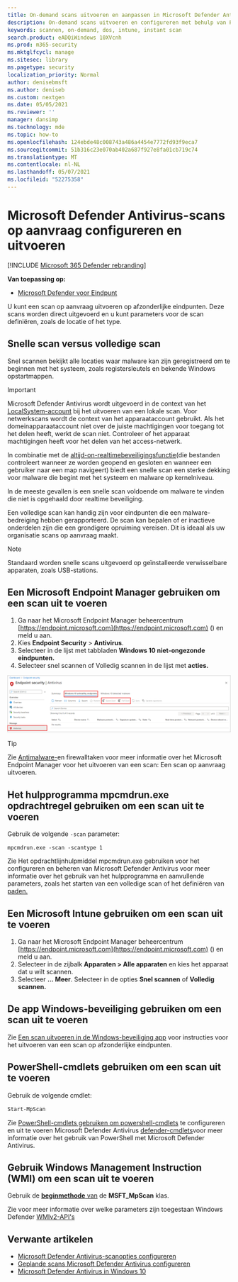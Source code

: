 ```yaml
---
title: On-demand scans uitvoeren en aanpassen in Microsoft Defender Antivirus
description: On-demand scans uitvoeren en configureren met behulp van PowerShell, Windows Management Instrumentation of afzonderlijk op eindpunten met de Windows-beveiliging app
keywords: scannen, on-demand, dos, intune, instant scan
search.product: eADQiWindows 10XVcnh
ms.prod: m365-security
ms.mktglfcycl: manage
ms.sitesec: library
ms.pagetype: security
localization_priority: Normal
author: denisebmsft
ms.author: deniseb
ms.custom: nextgen
ms.date: 05/05/2021
ms.reviewer: ''
manager: dansimp
ms.technology: mde
ms.topic: how-to
ms.openlocfilehash: 124ebde48c008743a486a4454e7772fd93f9eca7
ms.sourcegitcommit: 51b316c23e070ab402a687f927e8fa01cb719c74
ms.translationtype: MT
ms.contentlocale: nl-NL
ms.lasthandoff: 05/07/2021
ms.locfileid: "52275358"
---
```

# <a name="configure-and-run-on-demand-microsoft-defender-antivirus-scans"></a>Microsoft Defender Antivirus-scans op aanvraag configureren en uitvoeren

[!INCLUDE [Microsoft 365 Defender rebranding](../../includes/microsoft-defender.md)]

**Van toepassing op:**

- [Microsoft Defender voor Eindpunt](/microsoft-365/security/defender-endpoint/)

U kunt een scan op aanvraag uitvoeren op afzonderlijke eindpunten. Deze scans worden direct uitgevoerd en u kunt parameters voor de scan definiëren, zoals de locatie of het type.

## <a name="quick-scan-versus-full-scan"></a>Snelle scan versus volledige scan

Snel scannen bekijkt alle locaties waar malware kan zijn geregistreerd om te beginnen met het systeem, zoals registersleutels en bekende Windows opstartmappen.

> [!IMPORTANT]
> Microsoft Defender Antivirus wordt uitgevoerd in de context van het [LocalSystem-account](/windows/win32/services/localsystem-account) bij het uitvoeren van een lokale scan. Voor netwerkscans wordt de context van het apparaataccount gebruikt. Als het domeinapparaataccount niet over de juiste machtigingen voor toegang tot het delen heeft, werkt de scan niet. Controleer of het apparaat machtigingen heeft voor het delen van het access-netwerk.

In combinatie met de [altijd-on-realtimebeveiligingsfunctie](configure-real-time-protection-microsoft-defender-antivirus.md)(die bestanden controleert wanneer ze worden geopend en gesloten en wanneer een gebruiker naar een map navigeert) biedt een snelle scan een sterke dekking voor malware die begint met het systeem en malware op kernelniveau.  

In de meeste gevallen is een snelle scan voldoende om malware te vinden die niet is opgehaald door realtime beveiliging.

Een volledige scan kan handig zijn voor eindpunten die een malware-bedreiging hebben gerapporteerd. De scan kan bepalen of er inactieve onderdelen zijn die een grondigere opruiming vereisen. Dit is ideaal als uw organisatie scans op aanvraag maakt.

> [!NOTE]
> Standaard worden snelle scans uitgevoerd op geïnstalleerde verwisselbare apparaten, zoals USB-stations.

## <a name="use-microsoft-endpoint-manager-to-run-a-scan"></a>Een Microsoft Endpoint Manager gebruiken om een scan uit te voeren

1. Ga naar het Microsoft Endpoint Manager beheercentrum [https://endpoint.microsoft.com](https://endpoint.microsoft.com) () en meld u aan.
2. Kies **Endpoint Security**  >  **Antivirus**.
3. Selecteer in de lijst met tabbladen **Windows 10 niet-ongezonde eindpunten.**
4. Selecteer snel scannen of  Volledig scannen in de lijst met **acties.**

[![AFBEELDING ](images/mem-antivirus-scan-on-demand.png)](images/mem-antivirus-scan-on-demand.png#lightbox)

> [!TIP]
> Zie [Antimalware-](/configmgr/protect/deploy-use/endpoint-antimalware-firewall#how-to-perform-an-on-demand-scan-of-computers)en firewalltaken voor meer informatie over het Microsoft Endpoint Manager voor het uitvoeren van een scan: Een scan op aanvraag uitvoeren.

## <a name="use-the-mpcmdrunexe-command-line-utility-to-run-a-scan"></a>Het hulpprogramma mpcmdrun.exe opdrachtregel gebruiken om een scan uit te voeren

Gebruik de volgende `-scan` parameter:

```console
mpcmdrun.exe -scan -scantype 1
```

Zie Het opdrachtlijnhulpmiddel mpcmdrun.exe gebruiken voor het configureren en beheren van Microsoft Defender Antivirus voor meer informatie over het gebruik van het hulpprogramma en aanvullende parameters, zoals het starten van een volledige scan of het definiëren van [paden.](command-line-arguments-microsoft-defender-antivirus.md)

## <a name="use-microsoft-intune-to-run-a-scan"></a>Een Microsoft Intune gebruiken om een scan uit te voeren

1. Ga naar het Microsoft Endpoint Manager beheercentrum [https://endpoint.microsoft.com](https://endpoint.microsoft.com) () en meld u aan.
2. Selecteer in de zijbalk **Apparaten > Alle apparaten** en kies het apparaat dat u wilt scannen.
3. Selecteer **... Meer**. Selecteer in de opties **Snel scannen** of **Volledig scannen.**

## <a name="use-the-windows-security-app-to-run-a-scan"></a>De app Windows-beveiliging gebruiken om een scan uit te voeren

Zie [Een scan uitvoeren in de Windows-beveiliging app](microsoft-defender-security-center-antivirus.md) voor instructies voor het uitvoeren van een scan op afzonderlijke eindpunten.

## <a name="use-powershell-cmdlets-to-run-a-scan"></a>PowerShell-cmdlets gebruiken om een scan uit te voeren

Gebruik de volgende cmdlet:

```PowerShell
Start-MpScan
```

Zie [PowerShell-cmdlets gebruiken om powershell-cmdlets](use-powershell-cmdlets-microsoft-defender-antivirus.md) te configureren en uit te voeren Microsoft Defender Antivirus [defender-cmdlets](/powershell/module/defender/)voor meer informatie over het gebruik van PowerShell met Microsoft Defender Antivirus.

## <a name="use-windows-management-instruction-wmi-to-run-a-scan"></a>Gebruik Windows Management Instruction (WMI) om een scan uit te voeren

Gebruik de [ **beginmethode** van](/previous-versions/windows/desktop/defender/start-msft-mpscan) de **MSFT_MpScan** klas.

Zie voor meer informatie over welke parameters zijn toegestaan Windows Defender [WMIv2-API's](/previous-versions/windows/desktop/defender/windows-defender-wmiv2-apis-portal)

## <a name="related-articles"></a>Verwante artikelen

- [Microsoft Defender Antivirus-scanopties configureren](configure-advanced-scan-types-microsoft-defender-antivirus.md)
- [Geplande scans Microsoft Defender Antivirus configureren](scheduled-catch-up-scans-microsoft-defender-antivirus.md)
- [Microsoft Defender Antivirus in Windows 10](microsoft-defender-antivirus-in-windows-10.md)